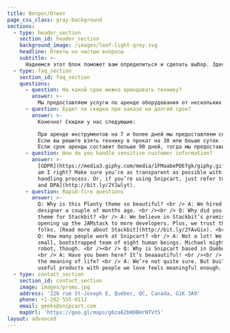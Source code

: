 ```yaml
---
title: Вопрос/Ответ
page_css_class: gray-background
sections:
  - type: header_section
    section_id: header_section
    background_image: /images/leaf-light-grey.svg
    headline: Ответы на частые вопросы
    subtitle: >-
      Надеемся этот блок поможет вам определиться и сделать выбор. Здесь собраны самые частые вопросы, поступавшие когда либо нам на тему проката оборудования.
  - type: faq_section
    section_id: faq_section
    questions:
      - question: На какой срок можно арендовать технику?
        answer: >-
          Мы предоставляем услуги по аренде оборудования от нескольких часов до нескольких месяцев. Любые сроки можно обговорить по телефону, уверены, мы найдем общий язык.
      - question: Будет ли скидка при заказе на долгий срок?
        answer: >-
          Конечно! Скидки у нас следующие:

          При аренде инструментов на 7 и более дней мы предоставляем скидку 15% 
          Если вы решите взять технику в прокат на 30 или боьше суток - скидка составит 30%
          Если срок аренды составит больше 90 дней, тогда мы предоставим вам скидку в 50%
      - question: How do you handle sensitive customer information?
        answer: >-
          [GDPR](https://media3.giphy.com/media/1FMaabePDEfgk/giphy.gif?cid=790b76115d1fc3ed7656643632f4131f&rid=giphy.gif),
          am I right? Make sure you’re as transparent as possible with your data
          handling process. Or, if you’re using Snipcart, just refer to [our ToS
          and DPA](http://bit.ly/2YJwlyt).
      - question: Rapid-fire questions
        answer: >-
          Q: Why is this Planty theme so beautiful? <br /> A: We hired our first
          designer a couple of months ago. <br /><br /> Q: Why did you build a
          theme for Stackbit? <br /> A: We believe in Stackbit’s promise of
          opening up the JAMstack to more developers. Plus, we trust these
          folks. [Read more about Stackbit](http://bit.ly/2YAvGix). <br /><br />
          Q: How many people work at Snipcart? <br /> A: Not a lot! We’re a
          small, bootstrapped team of eight human beings. Michael might be a
          robot, though. <br /><br /> Q: Why is Snipcart based in Québec City?
          <br /> A: Have you been here? It’s beaaautiful! <br /><br /> Q: What’s
          the meaning of life? <br /> A: We’re not quite sure. But building
          useful products with people we love feels meaningful enough.
  - type: contact_section
    section_id: contact_section
    image: images/promo.jpg
    address: '226 rue St-Joseph E, Québec, QC, Canada, G1K 3A9'
    phone: +1-202-555-0112
    email: geeks@snipcart.com
    mapUrl: 'https://goo.gl/maps/g6za62bN9BHrNTVt5'
layout: advanced
---
```

